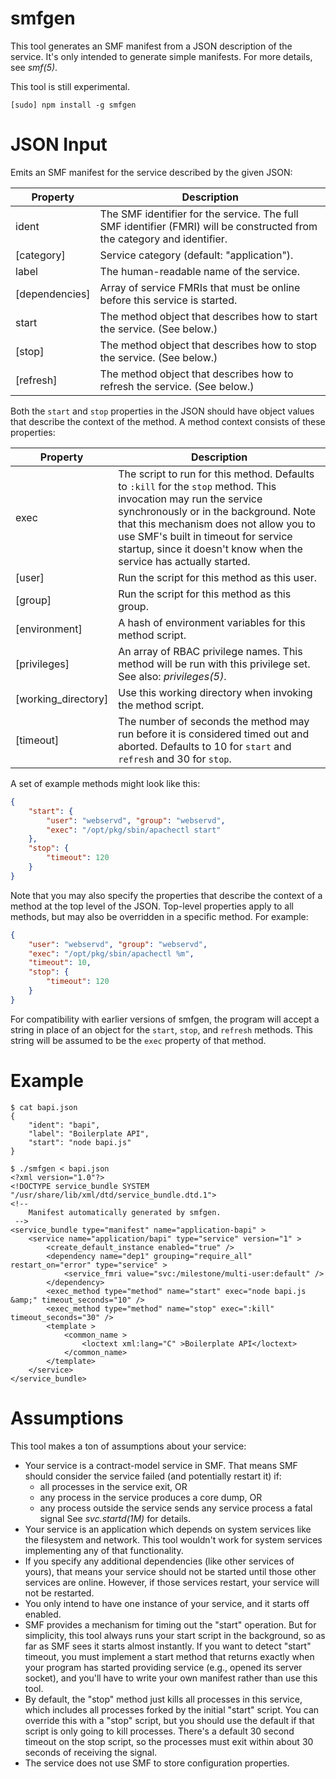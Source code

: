 # smfgen

This tool generates an SMF manifest from a JSON description of the service.
It's only intended to generate simple manifests. For more details, see _smf(5)_.

This tool is still experimental. 

    [sudo] npm install -g smfgen


# JSON Input

Emits an SMF manifest for the service described by the given JSON:

| Property       | Description
|----------------|----------------------------------------------------------
| ident          | The SMF identifier for the service.  The full SMF identifier (FMRI) will be constructed from the category and identifier.
| [category]     | Service category (default: "application").
| label          | The human-readable name of the service.
| [dependencies] | Array of service FMRIs that must be online before this service is started.
| start          | The method object that describes how to start the service.  (See below.)
| [stop]         | The method object that describes how to stop the service.  (See below.)
| [refresh]      | The method object that describes how to refresh the service.  (See below.)

Both the `start` and `stop` properties in the JSON should have object values that
describe the context of the method.  A method context consists of these
properties:

| Property             | Description
|----------------------|----------------------------------------------------
| exec                 | The script to run for this method.  Defaults to `:kill` for the `stop` method.  This invocation may run the service synchronously or in the background.  Note that this mechanism does not allow you to use SMF's built in timeout for service startup, since it doesn't know when the service has actually started.
| [user]               | Run the script for this method as this user.
| [group]              | Run the script for this method as this group.
| [environment]        | A hash of environment variables for this method script.
| [privileges]         | An array of RBAC privilege names.  This method will be run with this privilege set.  See also: _privileges(5)_.
| [working\_directory] | Use this working directory when invoking the method script.
| [timeout]            | The number of seconds the method may run before it is considered timed out and aborted.  Defaults to 10 for `start` and `refresh` and 30 for `stop`.

A set of example methods might look like this:

```json
{
    "start": {
        "user": "webservd", "group": "webservd",
        "exec": "/opt/pkg/sbin/apachectl start"
    },
    "stop": {
        "timeout": 120
    }
}
```

Note that you may also specify the properties that describe the context of a
method at the top level of the JSON.  Top-level properties apply to all
methods, but may also be overridden in a specific method.  For example:

```json
{
    "user": "webservd", "group": "webservd",
    "exec": "/opt/pkg/sbin/apachectl %m",
    "timeout": 10,
    "stop": {
        "timeout": 120
    }
}
```

For compatibility with earlier versions of smfgen, the program will accept
a string in place of an object for the `start`, `stop`, and `refresh` methods.
This string will be assumed to be the `exec` property of that method.


# Example

    $ cat bapi.json 
    {
        "ident": "bapi",
        "label": "Boilerplate API",
        "start": "node bapi.js"
    }

    $ ./smfgen < bapi.json 
    <?xml version="1.0"?>
    <!DOCTYPE service_bundle SYSTEM "/usr/share/lib/xml/dtd/service_bundle.dtd.1">
    <!-- 
        Manifest automatically generated by smfgen.
     -->
    <service_bundle type="manifest" name="application-bapi" >
        <service name="application/bapi" type="service" version="1" >
            <create_default_instance enabled="true" />
            <dependency name="dep1" grouping="require_all" restart_on="error" type="service" >
                <service_fmri value="svc:/milestone/multi-user:default" />
            </dependency>
            <exec_method type="method" name="start" exec="node bapi.js &amp;" timeout_seconds="10" />
            <exec_method type="method" name="stop" exec=":kill" timeout_seconds="30" />
            <template >
                <common_name >
                    <loctext xml:lang="C" >Boilerplate API</loctext>
                </common_name>
            </template>
        </service>
    </service_bundle>

# Assumptions

This tool makes a ton of assumptions about your service:

* Your service is a contract-model service in SMF. That means SMF should consider the service failed (and potentially restart it) if:
    * all processes in the service exit, OR
    * any process in the service produces a core dump, OR
    * any process outside the service sends any service process a fatal signal
  See _svc.startd(1M)_ for details.
* Your service is an application which depends on system services like the filesystem and network. This tool wouldn't work for system services implementing any of that functionality.
* If you specify any additional dependencies (like other services of yours), that means your service should not be started until those other services are online. However, if those services restart, your service will not be restarted.
* You only intend to have one instance of your service, and it starts off enabled.
* SMF provides a mechanism for timing out the "start" operation. But for simplicity, this tool always runs your start script in the background, so as far as SMF sees it starts almost instantly. If you want to detect "start" timeout, you must implement a start method that returns exactly when your program has started providing service (e.g., opened its server socket), and you'll have to write your own manifest rather than use this tool.
* By default, the "stop" method just kills all processes in this service, which includes all processes forked by the initial "start" script. You can override this with a "stop" script, but you should use the default if that script is only going to kill processes. There's a default 30 second timeout on the stop script, so the processes must exit within about 30 seconds of receiving the signal.
* The service does not use SMF to store configuration properties.

